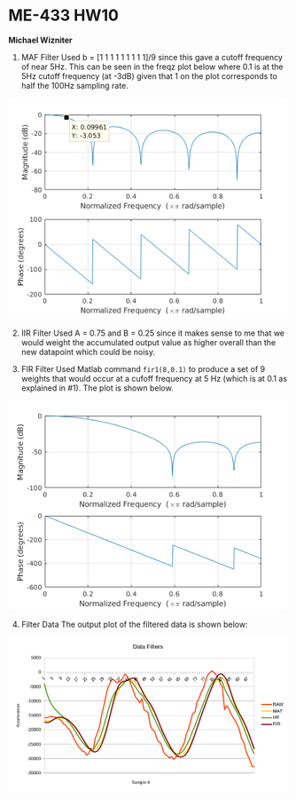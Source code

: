 # ME-433 HW10
**Michael Wizniter**

1. MAF Filter
    Used b = [1 1 1 1 1 1 1 1 1]/9 since this gave a cutoff frequency of near 5Hz.
This can be seen in the freqz plot below where 0.1 is at the 5Hz cutoff frequency
(at -3dB) given that 1 on the plot corresponds to half the 100Hz sampling rate.

![maf.png](imgs/maf.png)

2. IIR Filter
    Used A = 0.75 and B = 0.25 since it makes sense to me that we would weight the accumulated
output value as higher overall than the new datapoint which could be noisy.

3. FIR Filter
    Used Matlab command `fir1(8,0.1)` to produce a set of 9 weights that would occur
at a cufoff frequency at 5 Hz (which is at 0.1 as explained in #1). The plot is shown below.

![fir.png](imgs/fir.png)

4. Filter Data
    The output plot of the filtered data is shown below:

![data.png](imgs/data.png)
